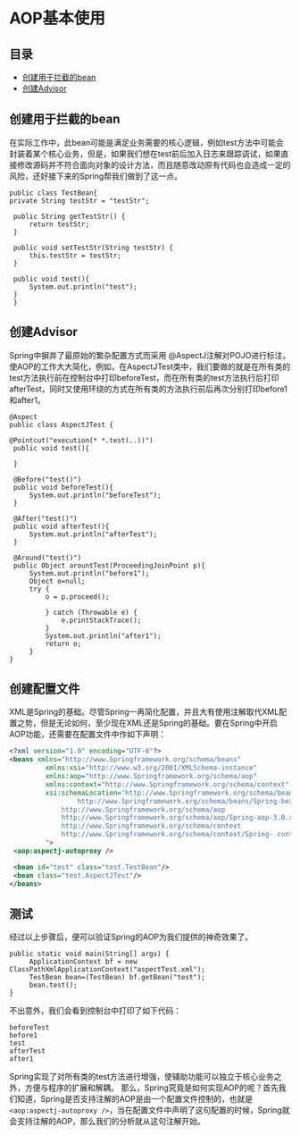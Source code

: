 # AOP基本使用

## 目录

- [创建用于拦截的bean](#创建用于拦截的bean)
- [创建Advisor](#创建Advisor)

## 创建用于拦截的bean

在实际工作中，此bean可能是满足业务需要的核心逻辑，例如test方法中可能会封装着某个核心业务，但是，如果我们想在test前后加入日志来跟踪调试，如果直接修改源码并不符合面向对象的设计方法，而且随意改动原有代码也会造成一定的风险，还好接下来的Spring帮我们做到了这一点。


    public class TestBean{
    private String testStr = "testStr";
    
     public String getTestStr() {
         return testStr;
     }
    
     public void setTestStr(String testStr) {
         this.testStr = testStr;
     }
    
     public void test(){
         System.out.println("test");
     }
     }
## 创建Advisor

Spring中摒弃了最原始的繁杂配置方式而采用 @AspectJ注解对POJO进行标注，使AOP的工作大大简化，例如，在AspectJTest类中，我们要做的就是在所有类的test方法执行前在控制台中打印beforeTest，而在所有类的test方法执行后打印afterTest，同时又使用环绕的方式在所有类的方法执行前后再次分别打印before1和after1。

    @Aspect
    public class AspectJTest {
    
    @Pointcut("execution(* *.test(..))")
     public void test(){
    
     }
    
     @Before("test()")
     public void beforeTest(){
         System.out.println("beforeTest");
     }
    
     @After("test()")
     public void afterTest(){
         System.out.println("afterTest");
     }
    
     @Around("test()")
     public Object arountTest(ProceedingJoinPoint p){
         System.out.println("before1");
         Object o=null;
         try {
             o = p.proceed();
    
             } catch (Throwable e) {
                 e.printStackTrace();
             }
             System.out.println("after1");
             return o;
         }
    }
## 创建配置文件

XML是Spring的基础。尽管Spring一再简化配置，并且大有使用注解取代XML配置之势，但是无论如何，至少现在XML还是Spring的基础。要在Spring中开启AOP功能，还需要在配置文件中作如下声明：

```xml
<?xml version="1.0" encoding="UTF-8"?>
<beans xmlns="http://www.Springframework.org/schema/beans"
         xmlns:xsi="http://www.w3.org/2001/XMLSchema-instance"
         xmlns:aop="http://www.Springframework.org/schema/aop" 
         xmlns:context="http://www.Springframework.org/schema/context"
         xsi:schemaLocation="http://www.Springframework.org/schema/beans 
                 http://www.Springframework.org/schema/beans/Spring-beans-3.0.xsd
             http://www.Springframework.org/schema/aop
             http://www.Springframework.org/schema/aop/Spring-aop-3.0.xsd
             http://www.Springframework.org/schema/context
             http://www.Springframework.org/schema/context/Spring- context- 3.0.xsd
         ">
 <aop:aspectj-autoproxy />

 <bean id="test" class="test.TestBean"/>
 <bean class="test.AspectJTest"/>
</beans>
```

## 测试

经过以上步骤后，便可以验证Spring的AOP为我们提供的神奇效果了。

```
public static void main(String[] args) {
     ApplicationContext bf = new ClassPathXmlApplicationContext("aspectTest.xml"); 
     TestBean bean=(TestBean) bf.getBean("test");
     bean.test();
}
```


不出意外，我们会看到控制台中打印了如下代码：

```
beforeTest
before1
test
afterTest
after1
```

Spring实现了对所有类的test方法进行增强，使辅助功能可以独立于核心业务之外，方便与程序的扩展和解耦。
那么，Spring究竟是如何实现AOP的呢？首先我们知道，Spring是否支持注解的AOP是由一个配置文件控制的，也就是`<aop:aspectj-autoproxy />`，当在配置文件中声明了这句配置的时候，Spring就会支持注解的AOP，那么我们的分析就从这句注解开始。

